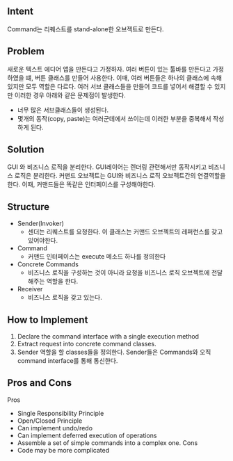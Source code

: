 ## Intent
Command는 리퀘스트를 stand-alone한 오브젝트로 만든다.

## Problem
새로운 텍스트 에디어 앱을 만든다고 가정하자. 여러 버튼이 있는 툴바를 만든다고 가정하였을 떄, 버튼 클래스를 만들어 사용한다. 이때, 여러 버튼들은 하나의 클래스에 속해 있지만 모두 역할은 다르다. 여러 서브 클래스들을 만들어 코드를 넣어서 해결할 수 있지만 이러한 경우 아래와 같은 문제점이 발생한다.
- 너무 많은 서브클래스들이 생성된다.
- 몇개의 동작(copy, paste)는 여러군데에서 쓰이는데 이러한 부분을 중복해서 작성하게 된다.

## Solution
GUI 와 비즈니스 로직을 분리한다. GUI레이어는 렌더링 관련해서만 동작시키고 비즈니스 로직은 분리한다. 커맨드 오브젝트는 GUI와 비즈니스 로직 오브젝트간의 연결역할을 한다. 이때, 커맨드들은 똑같은 인터페이스를 구성해야한다. 

## Structure
- Sender(Invoker)
  - 센더는 리퀘스트를 요청한다. 이 클래스는 커맨드 오브젝트의 레퍼런스를 갖고 있어야한다. 
- Command
  - 커맨드 인터페이스는 execute 메소드 하나를 정의한다
- Concrete Commands
  - 비즈니스 로직을 구성하는 것이 아니라 요청을 비즈니스 로직 오브젝트에 전달해주는 역할을 한다.
- Receiver
  - 비즈니스 로직을 갖고 있는다.

## How to Implement
1. Declare the command interface with a single execution method
2. Extract request into concrete command classes.
3. Sender 역할을 할 classes들을 정의한다. Sender들은 Commands와 오직 command interface를 통해 통신한다. 

## Pros and Cons
Pros
- Single Responsibility Principle
- Open/Closed Principle
- Can implement undo/redo
- Can implement deferred execution of operations
- Assemble a set of simple commands into a complex one.
Cons
- Code may be more complicated